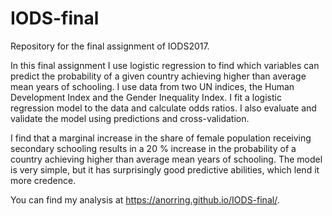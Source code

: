 # IODS-final
Repository for the final assignment of IODS2017.

In this final assignment I use logistic regression to find which variables can predict the probability of a given country achieving higher than average mean years of schooling. I use data from two UN indices, the Human Development Index and the Gender Inequality Index. I fit a logistic regression model to the data and calculate odds ratios. I also evaluate and validate the model using predictions and cross-validation.

I find that a marginal increase in the share of female population receiving secondary schooling results in a 20 % increase in the probability of a country achieving higher than average mean years of schooling. The model is very simple, but it has surprisingly good predictive abilities, which lend it more credence.

You can find my analysis at <https://anorring.github.io/IODS-final/>.
